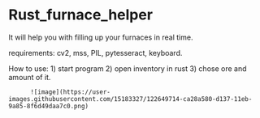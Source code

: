 # Rust_furnace_helper
It will help you with filling up your furnaces in real time.


requirements: cv2, 
              mss, 
              PIL, 
              pytesseract, 
              keyboard.
              
How to use:
          1) start program
          2) open inventory in rust
          3) chose ore and amount of it.
          
          ![image](https://user-images.githubusercontent.com/15183327/122649714-ca28a580-d137-11eb-9a85-8f6d49daa7c0.png)
          
